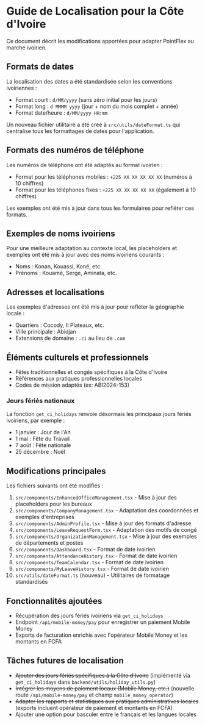 # Guide de Localisation pour la Côte d'Ivoire

Ce document décrit les modifications apportées pour adapter PointFlex au marché ivoirien.

## Formats de dates

La localisation des dates a été standardisée selon les conventions ivoiriennes :

- Format court : `d/MM/yyyy` (sans zéro initial pour les jours)
- Format long : `d MMMM yyyy` (jour + nom du mois complet + année)
- Format date/heure : `d/MM/yyyy HH:mm`

Un nouveau fichier utilitaire a été créé à `src/utils/dateFormat.ts` qui centralise tous les formattages de dates pour l'application.

## Formats des numéros de téléphone

Les numéros de téléphone ont été adaptés au format ivoirien :

- Format pour les téléphones mobiles : `+225 XX XX XX XX XX` (numéros à 10 chiffres)
- Format pour les téléphones fixes : `+225 XX XX XX XX XX` (également à 10 chiffres)

Les exemples ont été mis à jour dans tous les formulaires pour refléter ces formats.

## Exemples de noms ivoiriens

Pour une meilleure adaptation au contexte local, les placeholders et exemples ont été mis à jour avec des noms ivoiriens courants :

- Noms : Konan, Kouassi, Koné, etc.
- Prénoms : Kouamé, Serge, Aminata, etc.

## Adresses et localisations

Les exemples d'adresses ont été mis à jour pour refléter la géographie locale :

- Quartiers : Cocody, II Plateaux, etc.
- Ville principale : Abidjan
- Extensions de domaine : `.ci` au lieu de `.com`

## Éléments culturels et professionnels

- Fêtes traditionnelles et congés spécifiques à la Côte d'Ivoire
- Références aux pratiques professionnelles locales
- Codes de mission adaptés (ex: ABI2024-153)

### Jours fériés nationaux

La fonction `get_ci_holidays` renvoie désormais les principaux jours fériés ivoiriens,
par exemple :

- 1 janvier : Jour de l'An
- 1 mai : Fête du Travail
- 7 août : Fête nationale
- 25 décembre : Noël

## Modifications principales

Les fichiers suivants ont été modifiés :

1. `src/components/EnhancedOfficeManagement.tsx` - Mise à jour des placeholders pour les bureaux
2. `src/components/CompanyManagement.tsx` - Adaptation des coordonnées et exemples d'entreprises
3. `src/components/AdminProfile.tsx` - Mise à jour des formats d'adresse
4. `src/components/LeaveRequestForm.tsx` - Adaptation des motifs de congé
5. `src/components/OrganizationManagement.tsx` - Mise à jour des exemples de départements et postes
6. `src/components/Dashboard.tsx` - Format de date ivoirien
7. `src/components/AttendanceHistory.tsx` - Format de date ivoirien
8. `src/components/TeamCalendar.tsx` - Format de date ivoirien
9. `src/components/MyLeaveHistory.tsx` - Format de date ivoirien
10. `src/utils/dateFormat.ts` (nouveau) - Utilitaires de formatage standardisés

## Fonctionnalités ajoutées

- Récupération des jours fériés ivoiriens via `get_ci_holidays`
- Endpoint `/api/mobile-money/pay` pour enregistrer un paiement Mobile Money
- Exports de facturation enrichis avec l'opérateur Mobile Money et les montants en FCFA

## Tâches futures de localisation

- ~~Ajouter des jours fériés spécifiques à la Côte d'Ivoire~~ (implémenté via `get_ci_holidays` dans `backend/utils/holiday_utils.py`)
- ~~Intégrer les moyens de paiement locaux (Mobile Money, etc.)~~ (nouvelle route `/api/mobile-money/pay` et champ `mobile_money_operator`)
- ~~Adapter les rapports et statistiques aux pratiques administratives locales~~ (exports incluent opérateur de paiement et montants en FCFA)
- Ajouter une option pour basculer entre le français et les langues locales
